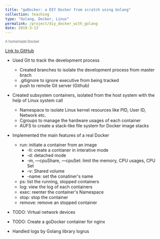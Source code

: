 ```yaml
---
title: "goDocker: a DIY Docker from scratch using Golang"
collection: teaching
type: "Golang, Docker, Linux"
permalink: /project/diy_docker_with_golang
date: 2019-3-13
---
```


<span style="color: #666666; font-size: 0.8em;">A homemade Docker</span>

[Link to GitHub](https://github.com/ZzzGin/wox-recall)

- Used Git to track the development process
  - Created branches to isolate the development process from master brach
  - .gitignore to ignore executive from being tracked
  - push to remote Git server (Github)

- Created subsystem containers, isolated from the host system with the help of Linux system call
  - Namespace to isolate Linux kernel resources like PID, User ID, Network etc. 
  - Cgroups to manage the hardware usages of each container
  - AUFS to create a stack-like file system for Docker image stacks

- Implemented the main features of a real Docker
  - run: initiate a container from an image
    - -ti: create a contianer in interative mode
    - -d: detached mode
    - -m, —cpuShare, —cpuSet: limit the memory, CPU usages, CPU Set
    - -v: Shared volume
    - -name: set the conatiner's name
  - ps: list the running, stopped containers
  - log: view the log of each containers
  - exec: reenter the container's Namespace
  - stop: stop the container
  - remove: remove an stopped container
- TODO: Virtual network devices
- TODO: Create a goDocker container for nginx 
- Handled logs by Golang library logrus